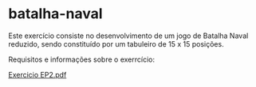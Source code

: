 # batalha-naval
Este exercício consiste no desenvolvimento de um jogo de Batalha Naval reduzido, sendo constituído por um tabuleiro de 15 x 15 posições.

Requisitos e informações sobre o exerrcício:

[Exercicio EP2.pdf](https://github.com/augustodossantosti/alg-ep2-fatec/files/1498824/Exercicio.EP2.pdf)
